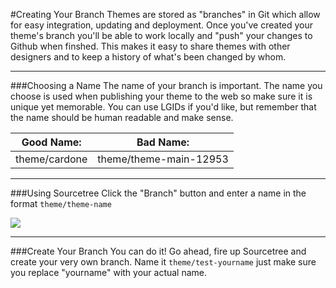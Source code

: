 #Creating Your Branch
Themes are stored as "branches" in Git which allow for easy integration, updating and deployment. Once you've created your theme's branch you'll be able to work locally and "push" your changes to Github when finshed. This makes it easy to share themes with other designers and to keep a history of what's been changed by whom.

***

###Choosing a Name 
The name of your branch is important. The name you choose is used when publishing your theme to the web so make sure it is unique yet memorable. You can use LGIDs if you'd like, but remember that the name should be human readable and make sense.

| Good Name:    | Bad Name:              |
| ------------- | ---------------------- |
| theme/cardone | theme/theme-main-12953 |

***

###Using Sourcetree
Click the "Branch" button and enter a name in the format `theme/theme-name`  

<img src="../img/sourcetree-create-branch.gif"/>

***

###Create Your Branch
You can do it! Go ahead, fire up Sourcetree and create your very own branch. Name it `theme/test-yourname` just make sure you replace "yourname" with your actual name.
